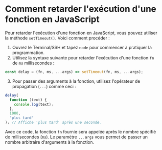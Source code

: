 # Comment retarder l'exécution d'une fonction en JavaScript

Pour retarder l'exécution d'une fonction en JavaScript, vous pouvez utiliser la méthode `setTimeout()`. Voici comment procéder :

1. Ouvrez le Terminal/SSH et tapez `node` pour commencer à pratiquer la programmation.
2. Utilisez la syntaxe suivante pour retarder l'exécution d'une fonction `fn` de `ms` millisecondes :

```js
const delay = (fn, ms, ...args) => setTimeout(fn, ms, ...args);
```

3. Pour passer des arguments à la fonction, utilisez l'opérateur de propagation (`...`) comme ceci :

```js
delay(
  function (text) {
    console.log(text);
  },
  1000,
  "plus tard"
); // Affiche 'plus tard' après une seconde.
```

Avec ce code, la fonction `fn` fournie sera appelée après le nombre spécifié de millisecondes (`ms`). Le paramètre `...args` vous permet de passer un nombre arbitraire d'arguments à la fonction.
